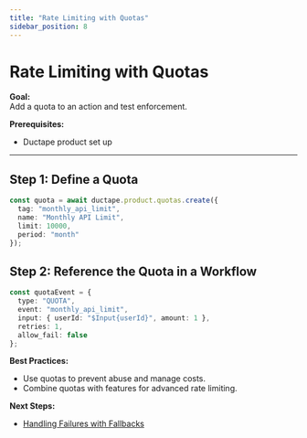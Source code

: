 ```yaml
---
title: "Rate Limiting with Quotas"
sidebar_position: 8
---
```


# Rate Limiting with Quotas

**Goal:**  
Add a quota to an action and test enforcement.

**Prerequisites:**  
- Ductape product set up

---

## Step 1: Define a Quota

```typescript
const quota = await ductape.product.quotas.create({
  tag: "monthly_api_limit",
  name: "Monthly API Limit",
  limit: 10000,
  period: "month"
});
```

## Step 2: Reference the Quota in a Workflow

```typescript
const quotaEvent = {
  type: "QUOTA",
  event: "monthly_api_limit",
  input: { userId: "$Input{userId}", amount: 1 },
  retries: 1,
  allow_fail: false
};
```

**Best Practices:**  
- Use quotas to prevent abuse and manage costs.
- Combine quotas with features for advanced rate limiting.

**Next Steps:**  
- [Handling Failures with Fallbacks](./fallbacks.md) 